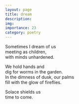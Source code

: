 ```yaml
---
layout: page
title: dream
description: 
img:
importance: 23
category: poetry
---
```


Sometimes I dream of us <br/>
meeting as children, <br/>
with minds unhardened. 

We hold hands and <br/>
dig for worms in the garden. <br/>
In the dimness of dusk, our palms <br/>
fill with the glow of fireflies.

Solace shields us <br/>
time to come.